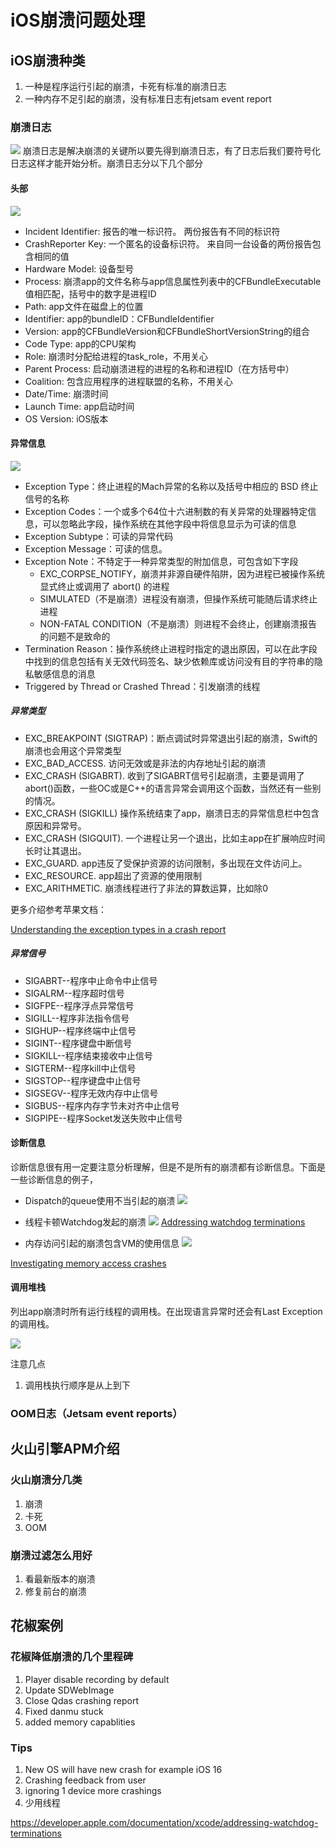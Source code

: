 # iOS崩溃问题处理


## iOS崩溃种类
1. 一种是程序运行引起的崩溃，卡死有标准的崩溃日志 
2. 一种内存不足引起的崩溃，没有标准日志有jetsam event report

### 崩溃日志
![](https://github.com/PeterLu7799/documents/blob/master/CrashReport/crash_overall.png?raw=true)
崩溃日志是解决崩溃的关键所以要先得到崩溃日志，有了日志后我们要符号化日志这样才能开始分析。崩溃日志分以下几个部分

#### 头部
![](https://github.com/PeterLu7799/documents/blob/master/CrashReport/crash_report_header.png?raw=true)

* Incident Identifier: 报告的唯一标识符。 两份报告有不同的标识符
* CrashReporter Key: 一个匿名的设备标识符。 来自同一台设备的两份报告包含相同的值
* Hardware Model: 设备型号
* Process: 崩溃app的文件名称与app信息属性列表中的CFBundleExecutable值相匹配，括号中的数字是进程ID
* Path: app文件在磁盘上的位置
* Identifier: app的bundleID：CFBundleIdentifier
* Version: app的CFBundleVersion和CFBundleShortVersionString的组合
* Code Type: app的CPU架构
* Role: 崩溃时分配给进程的task_role，不用关心
* Parent Process: 启动崩溃进程的进程的名称和进程ID（在方括号中）
* Coalition: 包含应用程序的进程联盟的名称，不用关心
* Date/Time: 崩溃时间
* Launch Time: app启动时间
* OS Version: iOS版本

#### 异常信息
![](https://github.com/PeterLu7799/documents/blob/master/CrashReport/crash_exception.png?raw=true)

* Exception Type：终止进程的Mach异常的名称以及括号中相应的 BSD 终止信号的名称
* Exception Codes：一个或多个64位十六进制数的有关异常的处理器特定信息，可以忽略此字段，操作系统在其他字段中将信息显示为可读的信息
* Exception Subtype：可读的异常代码
* Exception Message：可读的信息。
* Exception Note：不特定于一种异常类型的附加信息，可包含如下字段
	* EXC_CORPSE_NOTIFY，崩溃并非源自硬件陷阱，因为进程已被操作系统显式终止或调用了 abort() 的进程
	* SIMULATED（不是崩溃）进程没有崩溃，但操作系统可能随后请求终止进程
	* NON-FATAL CONDITION（不是崩溃）则进程不会终止，创建崩溃报告的问题不是致命的
* Termination Reason：操作系统终止进程时指定的退出原因，可以在此字段中找到的信息包括有关无效代码签名、缺少依赖库或访问没有目的字符串的隐私敏感信息的消息
* Triggered by Thread or Crashed Thread：引发崩溃的线程

##### 异常类型
* EXC_BREAKPOINT (SIGTRAP)：断点调试时异常退出引起的崩溃，Swift的崩溃也会用这个异常类型
* EXC_BAD_ACCESS. 访问无效或是非法的内存地址引起的崩溃
* EXC_CRASH (SIGABRT). 收到了SIGABRT信号引起崩溃，主要是调用了abort()函数，一些OC或是C++的语言异常会调用这个函数，当然还有一些别的情况。
* EXC_CRASH (SIGKILL) 操作系统结束了app，崩溃日志的异常信息栏中包含原因和异常号。
* EXC_CRASH (SIGQUIT). 一个进程让另一个退出，比如主app在扩展响应时间长时让其退出。
* EXC_GUARD. app违反了受保护资源的访问限制，多出现在文件访问上。
* EXC_RESOURCE. app超出了资源的使用限制
* EXC_ARITHMETIC. 崩溃线程进行了非法的算数运算，比如除0

更多介绍参考苹果文档：

[Understanding the exception types in a crash report](https://developer.apple.com/documentation/xcode/understanding-the-exception-types-in-a-crash-report#EXCBREAKPOINT-SIGTRAP-and-EXCBADINSTRUCTION-SIGILL)

##### 异常信号
* SIGABRT--程序中止命令中止信号
* SIGALRM--程序超时信号
* SIGFPE--程序浮点异常信号
* SIGILL--程序非法指令信号
* SIGHUP--程序终端中止信号
* SIGINT--程序键盘中断信号
* SIGKILL--程序结束接收中止信号
* SIGTERM--程序kill中止信号
* SIGSTOP--程序键盘中止信号　
* SIGSEGV--程序无效内存中止信号
* SIGBUS--程序内存字节未对齐中止信号
* SIGPIPE--程序Socket发送失败中止信号

#### 诊断信息
诊断信息很有用一定要注意分析理解，但是不是所有的崩溃都有诊断信息。下面是一些诊断信息的例子，

* Dispatch的queue使用不当引起的崩溃
![](https://github.com/PeterLu7799/documents/blob/master/CrashReport/crash_diagnostic1.png?raw=true)

* 线程卡顿Watchdog发起的崩溃
![](https://github.com/PeterLu7799/documents/blob/master/CrashReport/crash_diagnostic2.png?raw=true)
[Addressing watchdog terminations](https://developer.apple.com/documentation/xcode/addressing-watchdog-terminations)
* 内存访问引起的崩溃包含VM的使用信息
![](https://github.com/PeterLu7799/documents/blob/master/CrashReport/crash_diagnostic3.png?raw=true)

[Investigating memory access crashes](https://developer.apple.com/documentation/xcode/investigating-memory-access-crashes)

#### 调用堆栈
列出app崩溃时所有运行线程的调用栈。在出现语言异常时还会有Last Exception的调用栈。

![](https://github.com/PeterLu7799/documents/blob/master/CrashReport/crash_backtrace.png?raw=true)



注意几点
1. 调用栈执行顺序是从上到下


###	OOM日志（Jetsam event reports）
	
    

## 火山引擎APM介绍
### 火山崩溃分几类
1. 崩溃
2. 卡死
3. OOM

### 崩溃过滤怎么用好
1. 看最新版本的崩溃
2. 修复前台的崩溃

    
## 花椒案例

### 花椒降低崩溃的几个里程碑
1. Player disable recording by default
2. Update SDWebImage
3. Close Qdas crashing report
4. Fixed danmu stuck 
5. added memory capablities

    
### Tips
1. New OS will have new crash for example iOS 16
2. Crashing feedback from user 
3. ignoring 1 device more crashings
4. 少用线程






https://developer.apple.com/documentation/xcode/addressing-watchdog-terminations
